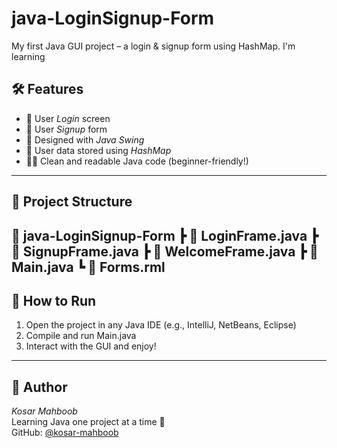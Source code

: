 # java-LoginSignup-Form
 My first Java GUI project – a login &amp; signup form using HashMap. I'm learning


## 🛠 Features


- 🔐 User *Login* screen  
- 📝 User *Signup* form  
- 🎨 Designed with *Java Swing*  
- 💾 User data stored using *HashMap*  
- 👩‍💻 Clean and readable Java code (beginner-friendly!)


---

## 📁 Project Structure
  📂 java-LoginSignup-Form
┣ 📄 LoginFrame.java
┣ 📄 SignupFrame.java
┣ 📄 WelcomeFrame.java
┣ 📄 Main.java
┗ 📄 Forms.rml 
---

## 🚀 How to Run

1. Open the project in any Java IDE (e.g., IntelliJ, NetBeans, Eclipse)  
2. Compile and run Main.java  
3. Interact with the GUI and enjoy!

---
## 💬 Author

*Kosar Mahboob*  
Learning Java one project at a time 💜  
GitHub: [@kosar-mahboob](https://github.com/kosar-mahboob)
